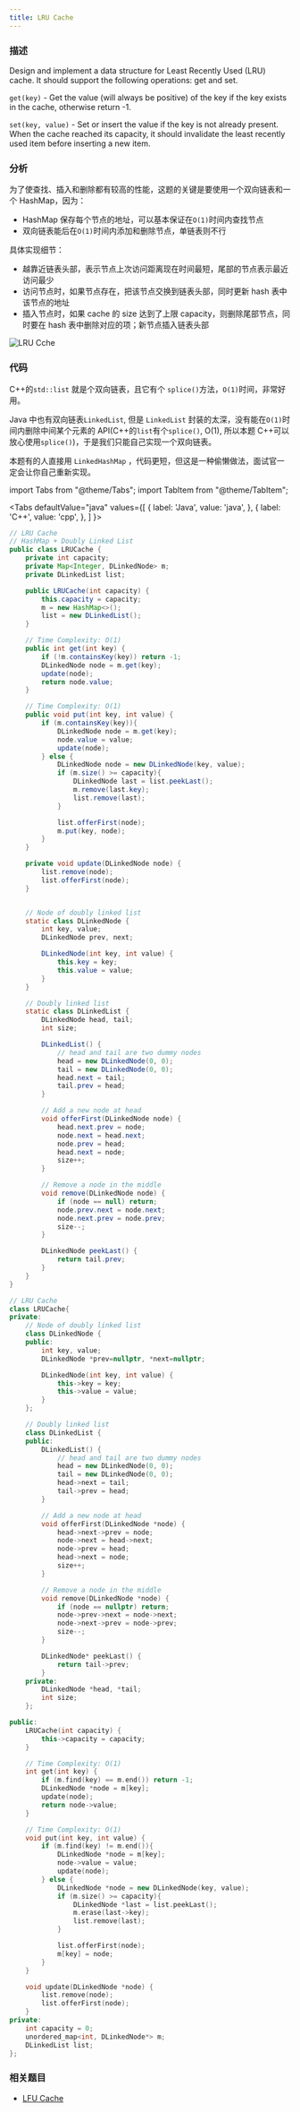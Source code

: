 ```yaml
---
title: LRU Cache
---
```


### 描述

Design and implement a data structure for Least Recently Used (LRU) cache. It should support the following operations: get and set.

`get(key)` - Get the value (will always be positive) of the key if the key exists in the cache, otherwise return -1.

`set(key, value)` - Set or insert the value if the key is not already present. When the cache reached its capacity, it should invalidate the least recently used item before inserting a new item.

### 分析

为了使查找、插入和删除都有较高的性能，这题的关键是要使用一个双向链表和一个 HashMap，因为：

- HashMap 保存每个节点的地址，可以基本保证在`O(1)`时间内查找节点
- 双向链表能后在`O(1)`时间内添加和删除节点，单链表则不行

具体实现细节：

- 越靠近链表头部，表示节点上次访问距离现在时间最短，尾部的节点表示最近访问最少
- 访问节点时，如果节点存在，把该节点交换到链表头部，同时更新 hash 表中该节点的地址
- 插入节点时，如果 cache 的 size 达到了上限 capacity，则删除尾部节点，同时要在 hash 表中删除对应的项；新节点插入链表头部

![LRU Cche](/img/lru-cache.png)

### 代码

C++的`std::list` 就是个双向链表，且它有个 `splice()`方法，`O(1)`时间，非常好用。

Java 中也有双向链表`LinkedList`, 但是 `LinkedList` 封装的太深，没有能在`O(1)`时间内删除中间某个元素的 API(C++的`list`有个`splice()`, O(1), 所以本题 C++可以放心使用`splice()`)，于是我们只能自己实现一个双向链表。

本题有的人直接用 `LinkedHashMap` ，代码更短，但这是一种偷懒做法，面试官一定会让你自己重新实现。

import Tabs from "@theme/Tabs";
import TabItem from "@theme/TabItem";

<Tabs
defaultValue="java"
values={[
{ label: 'Java', value: 'java', },
{ label: 'C++', value: 'cpp', },
]
}>
<TabItem value="java">

```java
// LRU Cache
// HashMap + Doubly Linked List
public class LRUCache {
    private int capacity;
    private Map<Integer, DLinkedNode> m;
    private DLinkedList list;

    public LRUCache(int capacity) {
        this.capacity = capacity;
        m = new HashMap<>();
        list = new DLinkedList();
    }

    // Time Complexity: O(1)
    public int get(int key) {
        if (!m.containsKey(key)) return -1;
        DLinkedNode node = m.get(key);
        update(node);
        return node.value;
    }

    // Time Complexity: O(1)
    public void put(int key, int value) {
        if (m.containsKey(key)){
            DLinkedNode node = m.get(key);
            node.value = value;
            update(node);
        } else {
            DLinkedNode node = new DLinkedNode(key, value);
            if (m.size() >= capacity){
                DLinkedNode last = list.peekLast();
                m.remove(last.key);
                list.remove(last);
            }

            list.offerFirst(node);
            m.put(key, node);
        }
    }

    private void update(DLinkedNode node) {
        list.remove(node);
        list.offerFirst(node);
    }


    // Node of doubly linked list
    static class DLinkedNode {
        int key, value;
        DLinkedNode prev, next;

        DLinkedNode(int key, int value) {
            this.key = key;
            this.value = value;
        }
    }

    // Doubly linked list
    static class DLinkedList {
        DLinkedNode head, tail;
        int size;

        DLinkedList() {
            // head and tail are two dummy nodes
            head = new DLinkedNode(0, 0);
            tail = new DLinkedNode(0, 0);
            head.next = tail;
            tail.prev = head;
        }

        // Add a new node at head
        void offerFirst(DLinkedNode node) {
            head.next.prev = node;
            node.next = head.next;
            node.prev = head;
            head.next = node;
            size++;
        }

        // Remove a node in the middle
        void remove(DLinkedNode node) {
            if (node == null) return;
            node.prev.next = node.next;
            node.next.prev = node.prev;
            size--;
        }

        DLinkedNode peekLast() {
            return tail.prev;
        }
    }
}
```

</TabItem>
<TabItem value="cpp">

```cpp
// LRU Cache
class LRUCache{
private:
    // Node of doubly linked list
    class DLinkedNode {
    public:
        int key, value;
        DLinkedNode *prev=nullptr, *next=nullptr;

        DLinkedNode(int key, int value) {
            this->key = key;
            this->value = value;
        }
    };

    // Doubly linked list
    class DLinkedList {
    public:
        DLinkedList() {
            // head and tail are two dummy nodes
            head = new DLinkedNode(0, 0);
            tail = new DLinkedNode(0, 0);
            head->next = tail;
            tail->prev = head;
        }

        // Add a new node at head
        void offerFirst(DLinkedNode *node) {
            head->next->prev = node;
            node->next = head->next;
            node->prev = head;
            head->next = node;
            size++;
        }

        // Remove a node in the middle
        void remove(DLinkedNode *node) {
            if (node == nullptr) return;
            node->prev->next = node->next;
            node->next->prev = node->prev;
            size--;
        }

        DLinkedNode* peekLast() {
            return tail->prev;
        }
    private:
        DLinkedNode *head, *tail;
        int size;
    };

public:
    LRUCache(int capacity) {
        this->capacity = capacity;
    }

    // Time Complexity: O(1)
    int get(int key) {
        if (m.find(key) == m.end()) return -1;
        DLinkedNode *node = m[key];
        update(node);
        return node->value;
    }

    // Time Complexity: O(1)
    void put(int key, int value) {
        if (m.find(key) != m.end()){
            DLinkedNode *node = m[key];
            node->value = value;
            update(node);
        } else {
            DLinkedNode *node = new DLinkedNode(key, value);
            if (m.size() >= capacity){
                DLinkedNode *last = list.peekLast();
                m.erase(last->key);
                list.remove(last);
            }

            list.offerFirst(node);
            m[key] = node;
        }
    }

    void update(DLinkedNode *node) {
        list.remove(node);
        list.offerFirst(node);
    }
private:
    int capacity = 0;
    unordered_map<int, DLinkedNode*> m;
    DLinkedList list;
};
```

</TabItem>
</Tabs>

### 相关题目

- [LFU Cache](lfu-cache.md)
